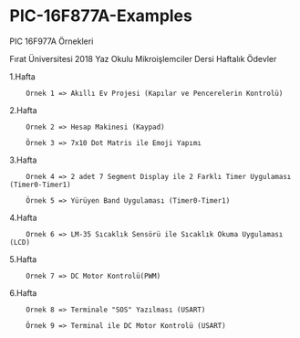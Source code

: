 # PIC-16F877A-Examples
PIC 16F977A Örnekleri 

Fırat Üniversitesi 2018 Yaz Okulu Mikroişlemciler Dersi Haftalık Ödevler

1.Hafta

		Örnek 1 => Akıllı Ev Projesi (Kapılar ve Pencerelerin Kontrolü)

2.Hafta

		Örnek 2 => Hesap Makinesi (Kaypad)

		Örnek 3 => 7x10 Dot Matris ile Emoji Yapımı

3.Hafta

		Örnek 4 => 2 adet 7 Segment Display ile 2 Farklı Timer Uygulaması (Timer0-Timer1)

		Örnek 5 => Yürüyen Band Uygulaması (Timer0-Timer1)

4.Hafta

		Örnek 6 => LM-35 Sıcaklık Sensörü ile Sıcaklık Okuma Uygulaması (LCD)

5.Hafta

		Örnek 7 => DC Motor Kontrolü(PWM)

6.Hafta

		Örnek 8 => Terminale "SOS" Yazılması (USART)

		Örnek 9 => Terminal ile DC Motor Kontrolü (USART)
